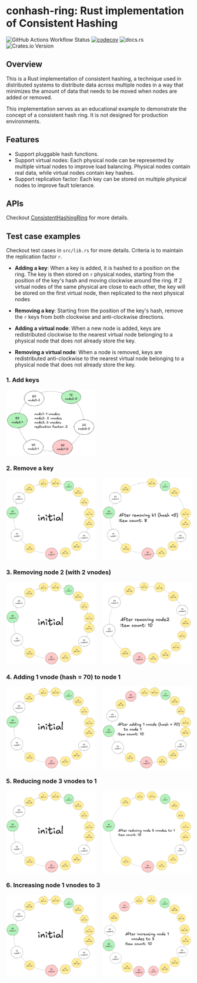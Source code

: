 # conhash-ring: Rust implementation of Consistent Hashing

![GitHub Actions Workflow Status](https://img.shields.io/github/actions/workflow/status/therealhieu/conhash-ring/ci.yml)
[![codecov](https://codecov.io/gh/therealhieu/conhash-ring/graph/badge.svg?token=IUM6TUHHY1)](https://codecov.io/gh/therealhieu/conhash-ring)
![docs.rs](https://img.shields.io/docsrs/conhash-ring)
![Crates.io Version](https://img.shields.io/crates/v/conhash-ring)

## Overview

This is a Rust implementation of consistent hashing, a technique used in distributed systems to distribute data across multiple nodes in a way that minimizes the amount of data that needs to be moved when nodes are added or removed.

This implementation serves as an educational example to demonstrate the concept of a consistent hash ring. It is not designed for production environments.

## Features

- Support pluggable hash functions.
- Support virtual nodes: Each physical node can be represented by multiple virtual nodes to improve load balancing. Physical nodes contain real data, while virtual nodes contain key hashes.
- Support replication factor: Each key can be stored on multiple physical nodes to improve fault tolerance.

## APIs

Checkout [ConsistentHashingRing](https://docs.rs/conhash-ring/latest/conhash_ring/struct.ConsistentHashingRing.html) for more details.

## Test case examples

Checkout test cases in `src/lib.rs` for more details.
Criteria is to maintain the replication factor `r`.

- **Adding a key**: When a key is added, it is hashed to a position on the ring. The key is then stored on `r` physical nodes, starting from the position of the key's hash and moving clockwise around the ring. If 2 virtual nodes of the same physical are close to each other, the key will be stored on the first virtual node, then replicated to the next physical nodes

- **Removing a key**: Starting from the position of the key's hash, remove the `r` keys from both clockwise and anti-clockwise directions.

- **Adding a virtual node**: When a new node is added, keys are redistributed clockwise to the nearest virtual node belonging to a physical node that does not already store the key.

- **Removing a virtual node**: When a node is removed, keys are redistributed anti-clockwise to the nearest virtual node belonging to a physical node that does not already store the key.

### 1. Add keys

<div style="display: flex; justify-content: space-between;">
  <img src="https://github.com/therealhieu/conhash-ring/raw/master/images/init1.png" alt="initial state" width="48%" />

</div>

### 2. Remove a key
<div style="display: flex; justify-content: space-between;">
  <img src="https://github.com/therealhieu/conhash-ring/raw/master/images/init2.png" alt="initial state" width="48%" />
  <img src="https://github.com/therealhieu/conhash-ring/raw/master/images/remove_key.png" alt="remove key" width="48%" />
</div>

### 3. Removing node 2 (with 2 vnodes)

<div style="display: flex; justify-content: space-between;">
  <img src="https://github.com/therealhieu/conhash-ring/raw/master/images/init2.png" alt="initial state" width="48%" />
  <img src="https://github.com/therealhieu/conhash-ring/raw/master/images/remove_node2.png" alt="remove node 2" width="48%" />
</div>

### 4. Adding 1 vnode (hash = 70) to node 1
<div style="display: flex; justify-content: space-between;">
  <img src="https://github.com/therealhieu/conhash-ring/raw/master/images/init2.png" alt="initial state" width="48%" />
  <img src="https://github.com/therealhieu/conhash-ring/raw/master/images/add_1_vnode.png" alt="add 1 vnode" width="48%" />
</div>

### 5. Reducing node 3 vnodes to 1
<div style="display: flex; justify-content: space-between;">
  <img src="https://github.com/therealhieu/conhash-ring/raw/master/images/init2.png" alt="initial state" width="48%" />
  <img src="https://github.com/therealhieu/conhash-ring/raw/master/images/reduce_vnodes.png" alt="reduce node 3 vnodes" width="48%" />
</div>

### 6. Increasing node 1 vnodes to 3
<div style="display: flex; justify-content: space-between;">
  <img src="https://github.com/therealhieu/conhash-ring/raw/master/images/init2.png" alt="initial state" width="48%" />
  <img src="https://github.com/therealhieu/conhash-ring/raw/master/images/increase_vnodes.png" alt="increase node 1 vnodes" width="48%" />
</div>
